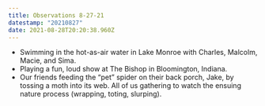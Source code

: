```yaml
---
title: Observations 8-27-21
datestamp: "20210827"
date: 2021-08-28T20:20:38.960Z
---
```

- Swimming in the hot-as-air water in Lake Monroe with Charles, Malcolm, Macie, and Sima.
- Playing a fun, loud show at The Bishop in Bloomington, Indiana.
- Our friends feeding the “pet” spider on their back porch, Jake, by tossing a moth into its web. All of us gathering to watch the ensuing nature process (wrapping, toting, slurping).